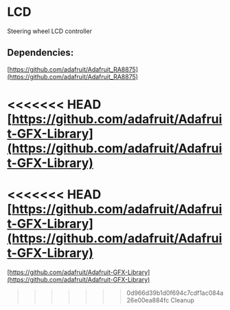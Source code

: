 # LCD
Steering wheel LCD controller

## Dependencies:
[https://github.com/adafruit/Adafruit_RA8875](https://github.com/adafruit/Adafruit_RA8875)

<<<<<<< HEAD
[https://github.com/adafruit/Adafruit-GFX-Library](https://github.com/adafruit/Adafruit-GFX-Library)
=======
<<<<<<< HEAD
[https://github.com/adafruit/Adafruit-GFX-Library](https://github.com/adafruit/Adafruit-GFX-Library)
=======
[https://github.com/adafruit/Adafruit-GFX-Library](https://github.com/adafruit/Adafruit-GFX-Library)

>>>>>>> 0d966d39b1d0f694c7cdf1ac084a26e00ea884fc
>>>>>>> Cleanup
